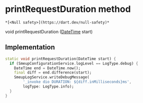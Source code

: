 


# printRequestDuration method




    *[<Null safety>](https://dart.dev/null-safety)*




void printRequestDuration
([DateTime](https://api.flutter.dev/flutter/dart-core/DateTime-class.html) start)








## Implementation

```dart
static void printRequestDuration(DateTime start) {
  if (SmeupConfigurationService.logLevel == LogType.debug) {
    DateTime end = DateTime.now();
    final diff = end.difference(start);
    SmeupLogService.writeDebugMessage(
        '_invoke dio DURATION: ${diff.inMilliseconds}ms',
        logType: LogType.info);
  }
}
```







